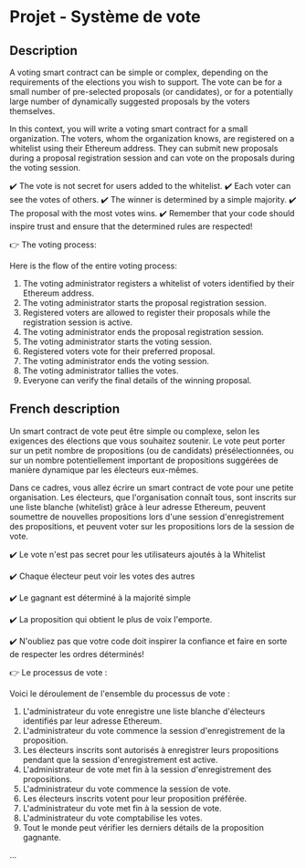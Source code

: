# Projet - Système de vote

## Description

A voting smart contract can be simple or complex, depending on the requirements of the elections you wish to support. The vote can be for a small number of pre-selected proposals (or candidates), or for a potentially large number of dynamically suggested proposals by the voters themselves.

In this context, you will write a voting smart contract for a small organization. The voters, whom the organization knows, are registered on a whitelist using their Ethereum address. They can submit new proposals during a proposal registration session and can vote on the proposals during the voting session.

✔️ The vote is not secret for users added to the whitelist.
✔️ Each voter can see the votes of others.
✔️ The winner is determined by a simple majority.
✔️ The proposal with the most votes wins.
✔️ Remember that your code should inspire trust and ensure that the determined rules are respected!

👉 The voting process:

Here is the flow of the entire voting process:

1. The voting administrator registers a whitelist of voters identified by their Ethereum address.
2. The voting administrator starts the proposal registration session.
3. Registered voters are allowed to register their proposals while the registration session is active.
4. The voting administrator ends the proposal registration session.
5. The voting administrator starts the voting session.
6. Registered voters vote for their preferred proposal.
7. The voting administrator ends the voting session.
8. The voting administrator tallies the votes.
9. Everyone can verify the final details of the winning proposal.

## French description
Un smart contract de vote peut être simple ou complexe, selon les exigences des élections que vous souhaitez soutenir. Le vote peut porter sur un petit nombre de propositions (ou de candidats) présélectionnées, ou sur un nombre potentiellement important de propositions suggérées de manière dynamique par les électeurs eux-mêmes.

Dans ce cadres, vous allez écrire un smart contract de vote pour une petite organisation. Les électeurs, que l'organisation connaît tous, sont inscrits sur une liste blanche (whitelist) grâce à leur adresse Ethereum, peuvent soumettre de nouvelles propositions lors d'une session d'enregistrement des propositions, et peuvent voter sur les propositions lors de la session de vote.

✔️ Le vote n'est pas secret pour les utilisateurs ajoutés à la Whitelist

✔️ Chaque électeur peut voir les votes des autres

✔️ Le gagnant est déterminé à la majorité simple

✔️ La proposition qui obtient le plus de voix l'emporte.

✔️ N'oubliez pas que votre code doit inspirer la confiance et faire en sorte de respecter les ordres déterminés!



👉 Le processus de vote : 

Voici le déroulement de l'ensemble du processus de vote :

1. L'administrateur du vote enregistre une liste blanche d'électeurs identifiés par leur adresse Ethereum.
2. L'administrateur du vote commence la session d'enregistrement de la proposition.
3. Les électeurs inscrits sont autorisés à enregistrer leurs propositions pendant que la session d'enregistrement est active.
4. L'administrateur de vote met fin à la session d'enregistrement des propositions.
5. L'administrateur du vote commence la session de vote.
6. Les électeurs inscrits votent pour leur proposition préférée.
7. L'administrateur du vote met fin à la session de vote.
8. L'administrateur du vote comptabilise les votes.
9. Tout le monde peut vérifier les derniers détails de la proposition gagnante.

...
 

